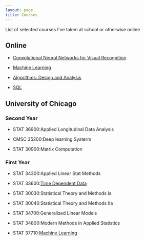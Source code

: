 ```yaml
---
layout: page
title: Courses
---
```


List of selected courses I've taken at school or otherwise online

## Online

- [Convolutional Neural Networks for Visual Recognition](https://github.com/YuhuiNi/spring2017-course231n) 

- [Machine Learning](https://github.com/YuhuiNi/coursera_machine_learning) 

- [Algorithms: Design and Analysis](https://prod-cert-bucket.s3.amazonaws.com/downloads/29f34b1239894d35b69eab3109ca4688/Statement.pdf)

- [SQL](https://prod-cert-bucket.s3.amazonaws.com/downloads/5c1f1e07cc9e4ef680653eb1da0f0655/Statement.pdf)

## University of Chicago
### Second Year

- STAT 36900:Applied Longitudinal Data Analysis

- CMSC 35200:Deep learning Systerm

- STAT 30900:Matrix Computation

### First Year

- STAT 34300:Applied Linear Stat Methods

- STAT 33600:[Time Dependent Data](https://github.com/YuhuiNi/Time_depent_data)

- STAT 30030:Statistical Theory and Methods Ia

- STAT 30040:Statistical Theory and Methods IIa

- STAT 34700:Generalized Linear Models

- STAT 34800:Modern Methods in Applied Statistics

- STAT 37710:[Machine Learning](https://github.com/YuhuiNi/Machine_learning)






